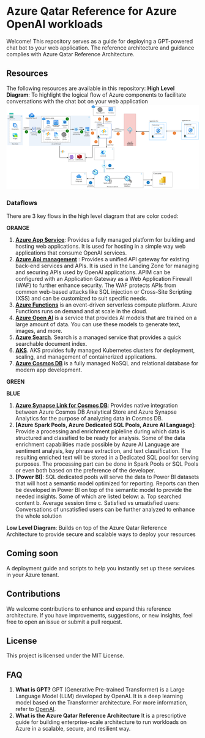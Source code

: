 # Azure Qatar Reference for Azure OpenAI workloads
Welcome! This repository serves as a guide for deploying a GPT-powered chat bot to your web application. The reference architecture and guidance complies with Azure Qatar Reference Architecture. 

## Resources
The following resources are available in this repository:
**High Level Diagram**: To highlight the logical flow of Azure components to facilitate conversations with the chat bot on your web application
![High Level Diagram](https://github.com/divim/AzureOpenAI-Ref/blob/main/Logical%20High%20Level%20Diagram.png)
### Dataflows
There are 3 key flows in the high level diagram that are color coded:

**ORANGE**
  1. **[Azure App Service](https://azure.microsoft.com/en-us/products/app-service/)**: Provides a fully managed platform for building and hosting web applications. It is used for hosting in a simple way web applications that consume OpenAI services.
  2. **[Azure Api management](https://azure.microsoft.com/en-us/products/api-management/)** : Provides a unified API gateway for existing back-end services and APIs. It is used in the Landing Zone for managing and securing APIs used by OpenAI applications. APIM can be configured with an Application Gateway as a Web Application Firewall (WAF) to further enhance security. The WAF protects APIs from common web-based attacks like SQL injection or Cross-Site Scripting (XSS) and can be customized to suit specific needs.
  3. **[Azure Functions](https://azure.microsoft.com/en-us/products/functions/)** is an event-driven serverless compute platform. Azure Functions runs on demand and at scale in the cloud.  
  4. **[Azure Open AI](https://azure.microsoft.com/en-us/products/ai-services/openai-service)** is a service that provides AI models that are trained on a large amount of data. You can use these models to generate text, images, and more.
  5. **[Azure Search](https://learn.microsoft.com/en-us/azure/search/)**. Search is a managed service that provides a quick searchable document index. 
  6. **[AKS](https://azure.microsoft.com/en-us/products/kubernetes-service/)**. AKS provides fully managed Kubernetes clusters for deployment, scaling, and management of containerized applications.
  7. **[Azure Cosmos DB](https://azure.microsoft.com/en-us/products/cosmos-db/)** is a fully managed NoSQL and relational database for modern app development.

**GREEN**
  
**BLUE**
1. **[Azure Synapse Link for Cosmos DB](https://learn.microsoft.com/en-us/azure/cosmos-db/synapse-link)**: Provides native integration between Azure Cosmos DB Analytical Store and Azure Synapse Analytics for the purpose of analyzing data in Cosmos DB.
2. **[Azure Spark Pools, Azure Dedicated SQL Pools, Azure AI Language]**: Provide a processing and enrichment pipleline during which data is structured and classified to be ready for analysis. Some of the data enrichment capabilities made possible by Azure AI Language are sentiment analysis, key phrase extraction, and text classification. The resulting enriched text will be stored in a Dedicated SQL pool for serving purposes. The processing part can be done in Spark Pools or SQL Pools or even both based on the preference of the developer.
3. **[Power BI]**: SQL dedicated pools will serve the data to Power BI datasets that will host a semantic model optimized for reporting. Reports can then be developed in Power BI on top of the semantic model to provide the needed insights. Some of which are listed below:
		a. Top searched content
		b. Average session time
		c. Satisfied vs unsatisfied users: Conversations of unsatisfied users can be further analyzed to enhance the whole solution

**Low Level Diagram**: Builds on top of the Azure Qatar Reference Architecture to provide secure and scalable ways to deploy your resources

## Coming soon
A deployment guide and scripts to help you instantly set up these services in your Azure tenant. 

## Contributions
We welcome contributions to enhance and expand this reference architecture. If you have improvements, suggestions, or new insights, feel free to open an issue or submit a pull request.

## License
This project is licensed under the MIT License.

## FAQ
1. **What is GPT?**
GPT (Generative Pre-trained Transformer) is a Large Language Model (LLM) developed by OpenAI. It is a deep learning model based on the Transformer architecture. For more information, refer to [OpenAI](openai.com).
2. **What is the Azure Qatar Reference Architecture**
It is a prescriptive guide for building enterprise-scale architecture to run workloads on Azure in a scalable, secure, and resilient way.
